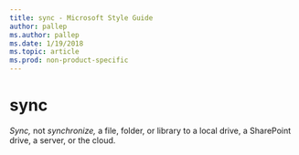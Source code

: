 ```yaml
---
title: sync - Microsoft Style Guide
author: pallep
ms.author: pallep
ms.date: 1/19/2018
ms.topic: article
ms.prod: non-product-specific
---
```


# sync

*Sync,* not *synchronize,* a file, folder, or library to a local drive, a SharePoint drive, a server, or the cloud. 

